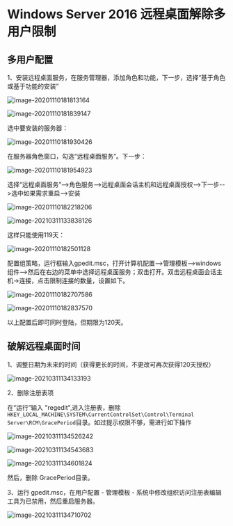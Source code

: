 







# Windows Server 2016 远程桌面解除多用户限制

## 多用户配置

1、安装远程桌面服务，在服务管理器，添加角色和功能，下一步，选择“基于角色或基于功能的安装”

![image-20201110181813164](assets/image-20201110181813164.png)





![image-20201110181839147](assets/image-20201110181839147.png)

选中要安装的服务器：

![image-20201110181930426](assets/image-20201110181930426.png)





在服务器角色窗口，勾选“远程桌面服务”。下一步：

![image-20201110181954923](assets/image-20201110181954923.png)



选择“远程桌面服务”-->角色服务-->远程桌面会话主机和远程桌面授权-->下一步-->选中如果需求重启-->安装



![image-20201110182218206](assets/image-20201110182218206.png)



![image-20210311133838126](assets/image-20210311133838126.png)

这样只能使用119天：

![image-20201110182501128](assets/image-20201110182501128.png)

配置组策略，运行框输入gpedit.msc，打开计算机配置–>管理模板—>windows组件—>然后在右边的菜单中选择远程桌面服务；双击打开。双击远程桌面会话主机->连接，点击限制连接的数量，设置如下。

![image-20201110182707586](assets/image-20201110182707586.png)

![image-20201110182837570](assets/image-20201110182837570.png)

以上配置后即可同时登陆，但期限为120天。



## 破解远程桌面时间

1、调整日期为未来的时间（获得更长的时间，不更改可再次获得120天授权）

![image-20210311134133193](assets/image-20210311134133193.png)

2、删除注册表项

在“运行”输入 "regedit",进入注册表，删除`HKEY_LOCAL_MACHINE\SYSTEM\CurrentControlSet\Control\Terminal Server\RCM\GracePeriod`目录。如过提示权限不够，需进行如下操作

![image-20210311134526242](assets/image-20210311134526242.png)

![image-20210311134543683](assets/image-20210311134543683.png)

![image-20210311134601824](assets/image-20210311134601824.png)

然后，删除 GracePeriod目录。

3、运行 gpedit.msc，在用户配置 - 管理模板 - 系统中修改组织访问注册表编辑工具为已禁用，然后重启服务器。

![image-20210311134710702](assets/image-20210311134710702.png)

